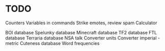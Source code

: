 ﻿TODO
======
Counters
Variables in commands
Strike emotes, review spam
Calculator

BOI database
Spelunky database
Minecraft database
TF2 database
FTL database
Terraria database
NSA talk
Converter units
Converter imperial - metric
Cuteness database
Word frequencies